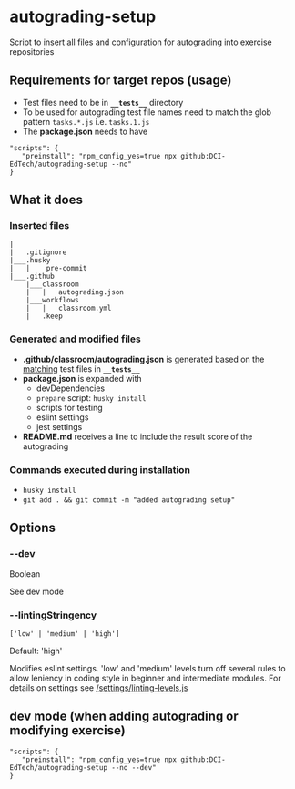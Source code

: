 # autograding-setup
Script to insert all files and configuration for autograding into exercise repositories
## Requirements for target repos (usage)
- Test files need to be in **`__tests__`** directory
- To be used for autograding test file names need to match the glob pattern `tasks.*.js` i.e. `tasks.1.js`
- The **package.json** needs to have
```
"scripts": {
   "preinstall": "npm_config_yes=true npx github:DCI-EdTech/autograding-setup --no"
}
```
## What it does
### Inserted files
```
|
|   .gitignore
|___.husky
|   |    pre-commit
|___.github
    |___classroom
    |   |   autograding.json
    |___workflows
    |   |   classroom.yml
    |   .keep
```
### Generated and modified files
- **.github/classroom/autograding.json** is generated based on the [matching](#requirements-for-target-repos) test files in **`__tests__`**
- **package.json** is expanded with
  - devDependencies
  - `prepare` script: `husky install`
  - scripts for testing
  - eslint settings
  - jest settings
- **README.md** receives a line to include the result score of the autograding
### Commands executed during installation
- `husky install`
- `git add . && git commit -m "added autograding setup"`

## Options
### --dev
Boolean

See dev mode

### --lintingStringency
```['low' | 'medium' | 'high']```

Default: 'high'

Modifies eslint settings. 'low' and 'medium' levels turn off several rules to allow leniency in coding style in beginner and intermediate modules. For details on settings see [/settings/linting-levels.js](/settings/linting-levels.js)

## dev mode (when adding autograding or modifying exercise)
```
"scripts": {
   "preinstall": "npm_config_yes=true npx github:DCI-EdTech/autograding-setup --no --dev"
}
```
